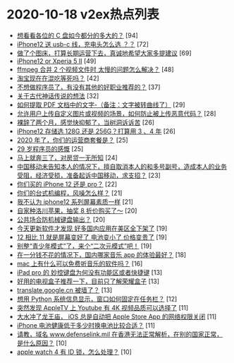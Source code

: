 # 2020-10-18 v2ex热点列表

+ [想看看各位的 C 盘如今都分的多大的？](https://www.v2ex.com/t/716083#reply94) [94]
+ [iPhone12 送 usb-c 线，充电头怎么选 ？？](https://www.v2ex.com/t/716059#reply72) [72]
+ [做了个图床，打算长期运营下去，真诚地希望大家多提建议](https://www.v2ex.com/t/716071#reply69) [69]
+ [iPhone12 or Xperia 5 II](https://www.v2ex.com/t/716095#reply49) [49]
+ [ffmpeg 合并 2 个视频文件时 太慢的问题怎么解决？](https://www.v2ex.com/t/716049#reply48) [48]
+ [淘宝现在在混吃等死吗？](https://www.v2ex.com/t/716137#reply42) [42]
+ [不想做程序员了，有没有其他的好职业推荐的？](https://www.v2ex.com/t/716106#reply37) [37]
+ [关于古代神话传说的想法](https://www.v2ex.com/t/716058#reply32) [32]
+ [如何提取 PDF 文档中的文字-（备注：文字被转曲线了）](https://www.v2ex.com/t/716043#reply29) [29]
+ [允许用户上传自定义图片或视频的场景，如何防止被上传恶意代码？](https://www.v2ex.com/t/716054#reply28) [28]
+ [裸辞了两个月，感觉快抑郁了，当树洞诉诉苦](https://www.v2ex.com/t/716161#reply26) [26]
+ [iPhone12 存储选 128G 还是 256G？打算用 3 、4 年](https://www.v2ex.com/t/716167#reply26) [26]
+ [2020 年了，你们的运营商套餐是？](https://www.v2ex.com/t/716157#reply25) [25]
+ [29 岁程序员的感慨](https://www.v2ex.com/t/716179#reply25) [25]
+ [马上就奔三了，对房贷一无所知](https://www.v2ex.com/t/716077#reply24) [24]
+ [中国移动未告知本人的情况下，擅自取消本人的和多号副号，造成本人的业务受阻，经济受损，准备起诉中国移动，求支招？](https://www.v2ex.com/t/716128#reply23) [23]
+ [你们买的 iPhone 12 还是 pro？](https://www.v2ex.com/t/716114#reply22) [22]
+ [你们的台式机编程，风噪怎么样？](https://www.v2ex.com/t/716042#reply21) [21]
+ [我不认为 iphone12 系列屏幕素质一样](https://www.v2ex.com/t/716060#reply21) [21]
+ [自家种洛川苹果，抽奖 8 折价购买了～](https://www.v2ex.com/t/716079#reply20) [20]
+ [公共场合防机械键盘输出？](https://www.v2ex.com/t/716081#reply20) [20]
+ [今天更新软件才发现 好多国内应用在美区全下架了](https://www.v2ex.com/t/716061#reply19) [19]
+ [12 相比 11 就是屏幕变好了 电池变小了 价格变贵了](https://www.v2ex.com/t/716066#reply19) [19]
+ [别整“青少年模式”了，来个“二次元模式”吧！](https://www.v2ex.com/t/716076#reply19) [19]
+ [在一分钱不花的情况下，国内哪家音乐 app 的体验最好？](https://www.v2ex.com/t/716127#reply18) [18]
+ [mac 上有什么可以免费听音乐的软件吗？](https://www.v2ex.com/t/716069#reply16) [16]
+ [iPad pro 的 妙控键盘为何没有功能区或者快捷键](https://www.v2ex.com/t/716078#reply13) [13]
+ [好用的电视盒子推荐一下，目前只了解荣耀盒子](https://www.v2ex.com/t/716125#reply13) [13]
+ [translate.google.cn 被墙了？](https://www.v2ex.com/t/716146#reply13) [13]
+ [想用 Python 系统信息显示，窗口如何固定在任务栏？](https://www.v2ex.com/t/716056#reply12) [12]
+ [突然发现 AppleTV 上 Youtube 有 4K 视频品质可以选择了](https://www.v2ex.com/t/716057#reply11) [11]
+ [大水冲了龙王庙， iOS 总是自动把 Apple Store App 的网络权限关闭](https://www.v2ex.com/t/716088#reply11) [11]
+ [iPhone 电池健康低于多少时换电池比较合适？](https://www.v2ex.com/t/716096#reply11) [11]
+ [请教，域名 www.defenselink.mil 在香港无法正常解析，在别的国家正常，是什么原因？](https://www.v2ex.com/t/716048#reply10) [10]
+ [apple watch 4 有 ID 锁，怎么处理？](https://www.v2ex.com/t/716055#reply10) [10]
